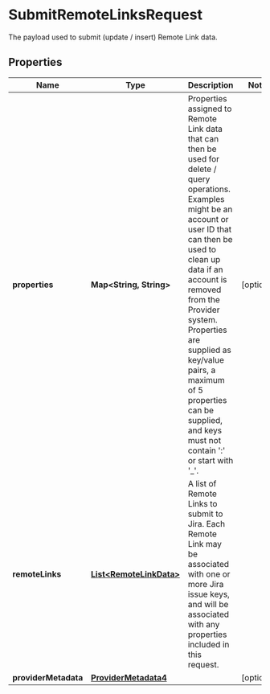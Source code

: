 

# SubmitRemoteLinksRequest

The payload used to submit (update / insert) Remote Link data.

## Properties

| Name | Type | Description | Notes |
|------------ | ------------- | ------------- | -------------|
|**properties** | **Map&lt;String, String&gt;** | Properties assigned to Remote Link data that can then be used for delete / query operations.  Examples might be an account or user ID that can then be used to clean up data if an account is removed from the Provider system.  Properties are supplied as key/value pairs, a maximum of 5 properties can be supplied, and keys must not contain &#39;:&#39; or start with &#39;_&#39;.  |  [optional] |
|**remoteLinks** | [**List&lt;RemoteLinkData&gt;**](RemoteLinkData.md) | A list of Remote Links to submit to Jira.  Each Remote Link may be associated with one or more Jira issue keys, and will be associated with any properties included in this request.  |  |
|**providerMetadata** | [**ProviderMetadata4**](ProviderMetadata4.md) |  |  [optional] |



